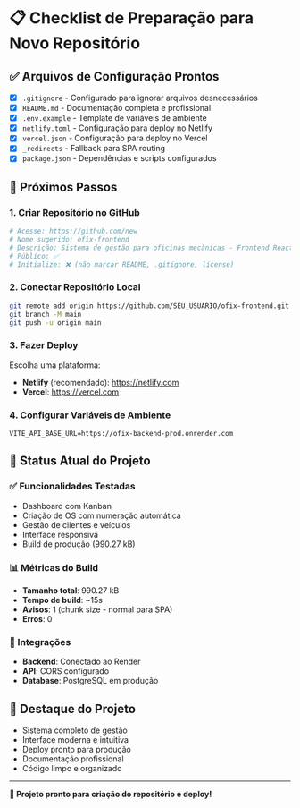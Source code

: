 # 📋 Checklist de Preparação para Novo Repositório

## ✅ Arquivos de Configuração Prontos

- [x] `.gitignore` - Configurado para ignorar arquivos desnecessários
- [x] `README.md` - Documentação completa e profissional
- [x] `.env.example` - Template de variáveis de ambiente
- [x] `netlify.toml` - Configuração para deploy no Netlify
- [x] `vercel.json` - Configuração para deploy no Vercel
- [x] `_redirects` - Fallback para SPA routing
- [x] `package.json` - Dependências e scripts configurados

## 🚀 Próximos Passos

### 1. Criar Repositório no GitHub
```bash
# Acesse: https://github.com/new
# Nome sugerido: ofix-frontend
# Descrição: Sistema de gestão para oficinas mecânicas - Frontend React + Vite
# Público: ✅ 
# Initialize: ❌ (não marcar README, .gitignore, license)
```

### 2. Conectar Repositório Local
```bash
git remote add origin https://github.com/SEU_USUARIO/ofix-frontend.git
git branch -M main
git push -u origin main
```

### 3. Fazer Deploy
Escolha uma plataforma:
- **Netlify** (recomendado): https://netlify.com
- **Vercel**: https://vercel.com

### 4. Configurar Variáveis de Ambiente
```env
VITE_API_BASE_URL=https://ofix-backend-prod.onrender.com
```

## 🎯 Status Atual do Projeto

### ✅ Funcionalidades Testadas
- Dashboard com Kanban
- Criação de OS com numeração automática
- Gestão de clientes e veículos
- Interface responsiva
- Build de produção (990.27 kB)

### 📊 Métricas do Build
- **Tamanho total**: 990.27 kB
- **Tempo de build**: ~15s
- **Avisos**: 1 (chunk size - normal para SPA)
- **Erros**: 0

### 🔗 Integrações
- **Backend**: Conectado ao Render
- **API**: CORS configurado
- **Database**: PostgreSQL em produção

## 🌟 Destaque do Projeto

- Sistema completo de gestão
- Interface moderna e intuitiva
- Deploy pronto para produção
- Documentação profissional
- Código limpo e organizado

---

**🎉 Projeto pronto para criação do repositório e deploy!**